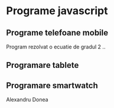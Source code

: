 # Programe javascript
## Programe telefoane mobile
Program rezolvat o ecuatie de gradul 2
..

## Programare tablete
## Programare smartwatch

Alexandru Donea